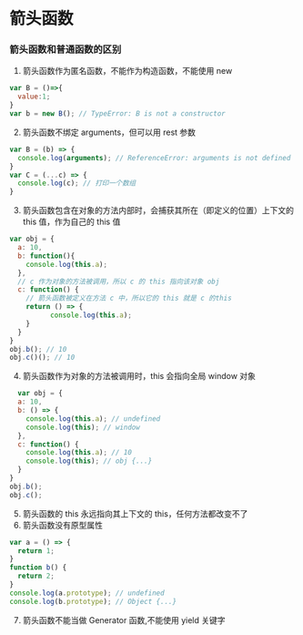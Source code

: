 # 箭头函数

### 箭头函数和普通函数的区别
1.  箭头函数作为匿名函数，不能作为构造函数，不能使用 new
  ```js
  var B = ()=>{
    value:1;
  }
  var b = new B(); // TypeError: B is not a constructor
  ```
2.  箭头函数不绑定 arguments，但可以用 rest 参数
  ```js
  var B = (b) => {
    console.log(arguments); // ReferenceError: arguments is not defined
  }
  var C = (...c) => { 
    console.log(c); // 打印一个数组
  }
  ```
3.  箭头函数包含在对象的方法内部时，会捕获其所在（即定义的位置）上下文的 this 值，作为自己的 this 值
  ```js
  var obj = {
    a: 10,
    b: function(){
      console.log(this.a);
    },
    // c 作为对象的方法被调用，所以 c 的 this 指向该对象 obj
    c: function() {
      // 箭头函数被定义在方法 c 中，所以它的 this 就是 c 的this
      return () => {
            console.log(this.a);
      }
    }
  }
  obj.b(); // 10
  obj.c()(); // 10
  ```
4.  箭头函数作为对象的方法被调用时，this 会指向全局 window 对象
  ```js
    var obj = {
    a: 10,
    b: () => {
      console.log(this.a); // undefined
      console.log(this); // window
    },
    c: function() {
      console.log(this.a); // 10
      console.log(this); // obj {...}
    }
  }
  obj.b();
  obj.c();
  ```
5.  箭头函数的 this 永远指向其上下文的 this，任何方法都改变不了
6.  箭头函数没有原型属性
  ```js
  var a = () => {
    return 1;
  }
  function b() {
    return 2;
  }
  console.log(a.prototype); // undefined
  console.log(b.prototype); // Object {...}
  ```
7.  箭头函数不能当做 Generator 函数,不能使用 yield 关键字

### 